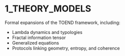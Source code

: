 # 1_THEORY_MODELS

Formal expansions of the TOEND framework, including:
- Lambda dynamics and typologies
- Fractal information tensor
- Generalized equations
- Protocols linking geometry, entropy, and coherence
